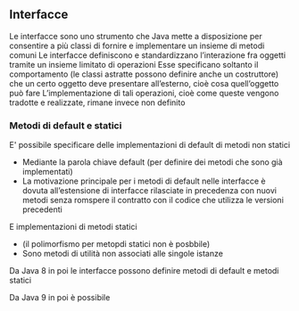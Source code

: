 ## Interfacce
Le interfacce sono uno strumento che Java mette a disposizione per consentire a più classi di fornire e implementare un insieme di metodi comuni
Le interfacce definiscono e standardizzano l’interazione fra oggetti tramite un insieme limitato di operazioni
Esse specificano soltanto il comportamento (le classi astratte possono definire anche un costruttore) che un certo oggetto deve presentare all’esterno, cioè cosa quell’oggetto può fare
L’implementazione di tali operazioni, cioè come queste vengono tradotte e realizzate, rimane invece non definito

### Metodi di default e statici
E' possibile specificare delle implementazioni di default di metodi non statici
- Mediante la parola chiave default (per definire dei metodi che sono già implementati)
- La motivazione principale per i metodi di default nelle interfacce è dovuta all’estensione di interfacce rilasciate in precedenza con nuovi metodi senza romspere il contratto con il codice che utilizza le versioni precedenti

E implementazioni di metodi statici
- (il polimorfismo per metopdi statici non è posbbile)
- Sono metodi di utilità non associati alle singole istanze

Da Java 8 in poi le interfacce possono definire metodi di default e metodi statici

Da Java 9 in poi è possibile 